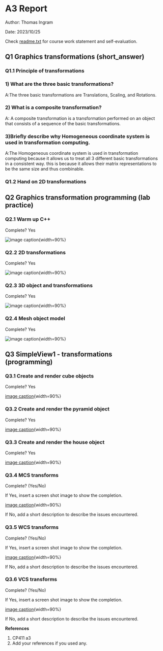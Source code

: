 # A3 Report

Author: Thomas Ingram 

Date: 2023/10/25 

Check [readme.txt](readme.txt) for course work statement and self-evaluation. 
  
## Q1 Graphics transformations (short_answer)


### Q1.1 Principle of transformations

### 1) What are the three basic transformations?

A:The three basic transformations are Translations, Scaling, and Rotations.

### 2) What is a composite transformation?

A: A composite transformation is a transformation performed on an object that consists of a sequence of the basic transformations.

### 3)Briefly describe why Homogeneous coordinate system is used in transformation computing.

A:The Homogeneous coordinate system is used in transformation computing because it allows us to treat all 3 different basic transformations in a consistent way. this is because it allows their matrix representations to be the same size and thus combinable. 

### Q1.2 Hand on 2D transformations

## Q2 Graphics transformation programming (lab practice)


### Q2.1 Warm up C++ 
Complete? Yes

![image caption](images/cppoop.png){width=90%}

### Q2.2 2D transformations 
Complete? Yes

![image caption](images/2dtrans.png){width=90%}

### Q2.3 3D object and transformations 
Complete? Yes

![image caption](images/3dtrans.png){width=90%}

### Q2.4 Mesh object model 
Complete? Yes

![image caption](images/meshtrans.png){width=90%}

## Q3 SimpleView1 - transformations (programming)


### Q3.1 Create and render cube objects 

Complete? Yes

[image caption](images/simpcube.png){width=90%}


### Q3.2 Create and render the pyramid object 

Complete? Yes

[image caption](images/simppyr.png){width=90%}


### Q3.3 Create and render the house object 

Complete? Yes

[image caption](images/simphouse.png){width=90%}


### Q3.4 MCS transforms 

Complete? (Yes/No) 

If Yes, insert a screen shot image to show the completion.

[image caption](images/demo.png){width=90%}

If No, add a short description to describe the issues encountered.


### Q3.5 WCS transforms 

Complete? (Yes/No) 

If Yes, insert a screen shot image to show the completion.

[image caption](images/demo.png){width=90%}

If No, add a short description to describe the issues encountered.


### Q3.6 VCS transforms 

Complete? (Yes/No) 

If Yes, insert a screen shot image to show the completion.

[image caption](images/demo.png){width=90%}

If No, add a short description to describe the issues encountered.




**References**

1. CP411 a3
2. Add your references if you used any. 
